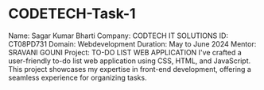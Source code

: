 # CODETECH-Task-1
Name: Sagar Kumar Bharti
Company: CODTECH IT SOLUTIONS
ID: CT08PD731
Domain: Webdevelopment
Duration: May to June 2024
Mentor: SRAVANI GOUNI
Project: TO-DO LIST WEB APPLICATION 
I've crafted a user-friendly to-do list web application using CSS, HTML, and JavaScript. This project showcases my expertise in front-end development, offering a seamless experience for organizing tasks. 
